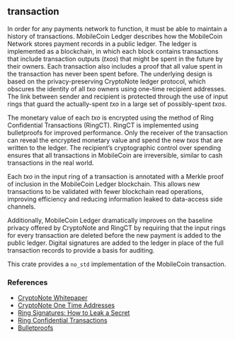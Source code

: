 ## transaction

In order for any payments network to function, it must be able to maintain a history of transactions. MobileCoin Ledger describes how the MobileCoin Network stores payment records in a public ledger. The ledger is implemented as a blockchain, in which each block contains transactions that include transaction outputs (*txos*) that might be spent in the future by their owners. Each transaction also includes a proof that all value spent in the transaction has never been spent before. The underlying design is based on the privacy-preserving CryptoNote ledger protocol, which obscures the identity of all *txo* owners using one-time recipient addresses. The link between sender and recipient is protected through the use of input rings that guard the actually-spent *txo* in a large set of possibly-spent *txos*.

The monetary value of each *txo* is encrypted using the method of Ring Confidential Transactions (RingCT). RingCT is implemented using bulletproofs for improved performance. Only the receiver of the transaction can reveal the encrypted monetary value and spend the new *txos* that are written to the ledger. The recipient’s cryptographic control over spending ensures that all transactions in MobileCoin are irreversible, similar to cash transactions in the real world.

Each *txo* in the input ring of a transaction is annotated with a Merkle proof of inclusion in the MobileCoin Ledger blockchain. This allows new transactions to be validated with fewer blockchain read operations, improving efficiency and reducing information leaked to data-access side channels.

Additionally, MobileCoin Ledger dramatically improves on the baseline privacy offered by CryptoNote and RingCT by requiring that the input rings for every transaction are deleted before the new payment is added to the public ledger. Digital signatures are added to the ledger in place of the full transaction records to provide a basis for auditing.

This crate provides a `no_std` implementation of the MobileCoin transaction.

### References

* [CryptoNote Whitepaper](https://cryptonote.org/whitepaper.pdf)
* [CryptoNote One Time Addresses](https://cryptonote.org/cns/cns007.txt)
* [Ring Signatures: How to Leak a Secret](https://www.iacr.org/archive/asiacrypt2001/22480554.pdf)
* [Ring Confidential Transactions](https://eprint.iacr.org/2015/1098.pdf)
* [Bulletproofs](https://eprint.iacr.org/2017/1066.pdf)
